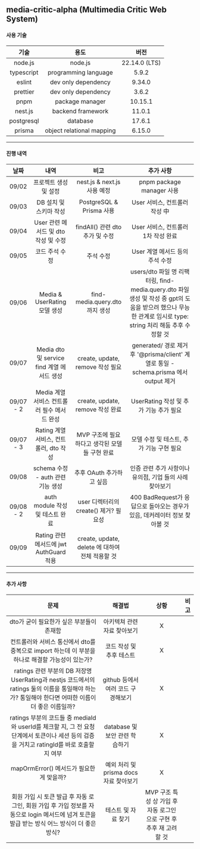 ## media-critic-alpha (Multimedia Critic Web System)

#### 사용 기술

|     기술     |            용도             |      버전       |
|:----------:|:-------------------------:|:-------------:|
|  node.js   |          node.js          | 22.14.0 (LTS) |
| typescript |   programming language    |     5.9.2     |
|   eslint   |    dev only dependency    |    9.34.0     |
|  prettier  |    dev only dependency    |     3.6.2     |
|    pnpm    |      package manager      |    10.15.1    |
|  nest.js   |     backend framework     |    11.0.1     |
| postgresql |         database          |    17.6.1     |
|   prisma   | object relational mapping |    6.15.0     |


---

#### 진행 내역
|    날짜     |                 내역                 |                  비고                   |                                                      추가 사항                                                      |
|:---------:|:----------------------------------:|:-------------------------------------:|:---------------------------------------------------------------------------------------------------------------:|
|   09/02   |            프로젝트 생성 및 설정            |        nest.js & next.js 사용 예정        |                                             pnpm package manager 사용                                             |
|   09/03   |           DB 설치 및 스키마 작성           |        PostgreSQL & Prisma 사용         |                                               User 서비스, 컨트롤러 작성 中                                               |
|   09/04   |     User 관련 메서드 및 dto 작성 및 수정      |       findAll() 관련 dto 추가 및 수정        |                                             User 서비스, 컨트롤러 1차 작성 완료                                             |
|   09/05   |              코드 주석 수정              |                 주석 수정                 |                                              User 계열 메서드 등의 주석 수정                                               |
|   09/06   |      Media & UserRating 모델 생성      |      find-media.query.dto 까지 생성       | users/dto 파일 명 리팩터링, find-media.query.dto 파일 생성 및 작성 중 gpt의 도움을 받으려 했으나 무능한 관계로 임시로 type: string 처리 해둠 추후 수정할 것 |
|   09/07   | Media dto 및 service find 계열 메서드 생성 |     create, update, remove 작성 필요      |                     generated/ 경로 제거 후 '@prisma/client' 계열로 통일 - schema.prisma 에서 output 제거                     |
| 09/07 - 2 |    Media 계열 서비스 컨트롤러 필수 메서드 완성     |     create, update, remove 작성 완료      |                                           UserRating 작성 및 추가 기능 추가 필요                                           |
| 09/07 - 3 |    Rating 계열 서비스, 컨트롤러, dto 작성     |     MVP 구조에 필요하다고 생각된 모델 들 구현 완료      |                                            모델 수정 및 테스트, 추가 기능 구현 필요                                             |
|   09/08   |     schema 수정 - auth 관련 기능 생성      |           추후 OAuth 추가하고 싶음            |                                        인증 관련 추가 사항이나 유의점, 기업 들의 사례 찾아보기                                         |
| 09/08 - 2 |      auth module 작성 및 테스트 완료       |      user 디렉터리의 create() 제거? 필요성      |                                400 BadRequest가 응답으로 돌아오는 경우가 있음, 데커레이터 정보 찾아볼 것                                 |
|   09/09   |  Rating 관련 메서드에 jwt AuthGuard 적용   | create, update, delete 에 대하여 전체 적용할 것 ||

---

#### 추가 사항
|                                                 문제                                                  |             해결법             |                    상황                     |비고|
|:---------------------------------------------------------------------------------------------------:|:---------------------------:|:-----------------------------------------:|:-:|
|                                      dto가 굳이 필요한가 싶은 부분들이 존재함                                       |       아키텍쳐 관련 자료 찾아보기       |                     X                     ||
|                     컨트롤러와 서비스 통신에서 dto를 중복으로 import 하는데 이 부분을 하나로 해결할 가능성이 있는가?                     |       코드 작성 및 추후 테스트        |                     X                     ||
| ratings 관련 부분의 DB 저장명 UserRating과 nestjs 코드에서의 ratings 둘의 이름을 통일해야 하는가? 통일해야 한다면 어떠한 이름이 더 좋은 이름일까? |   github 등에서 여러 코드 구경해보기    |                     X                     ||
|   ratings 부분의 코드들 중 mediaId와 userId를 체크할 지, 그 전 요청 단계에서 토큰이나 세션 등의 검증을 거치고 ratingId를 바로 호출할 지 여부    |    database 및 보안 관련 학습하기    |                     X                     ||
|                                    mapOrmError() 메서드가 필요한게 맞을까?                                     | 예외 처리 및 prisma docs 자료 찾아보기 |                     X                     ||
|       회원 가입 시 토큰 발급 후 자동 로그인, 회원 가입 후 가입 정보를 자동으로 login 메서드에 넘겨 토큰을 발급 받는 방식 어느 방식이 더 좋은 방식?        |         테스트 및 자료 찾기         | MVP 구조 특성 상 가입 후 자동 로그인으로 구현 후 추후 재 고려할 것 ||